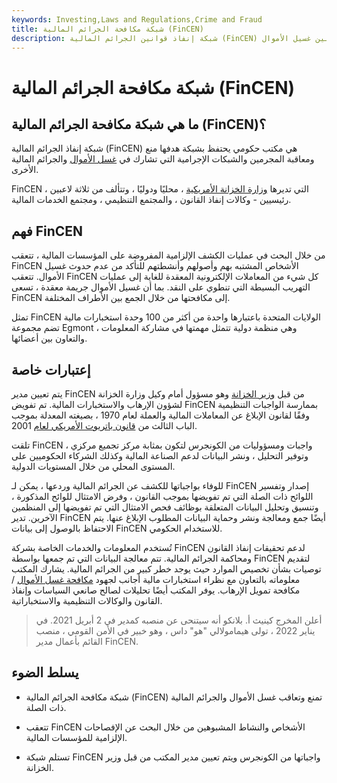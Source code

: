 ```yaml
---
keywords: Investing,Laws and Regulations,Crime and Fraud
title: شبكة مكافحة الجرائم المالية (FinCEN)
description: شبكة إنفاذ قوانين الجرائم المالية (FinCEN) هي وكالة تنظيمية تم إنشاؤها لفرض قواعد وقوانين غسيل الأموال.
---
```


# شبكة مكافحة الجرائم المالية (FinCEN)
## ما هي شبكة مكافحة الجرائم المالية (FinCEN)؟

شبكة إنفاذ الجرائم المالية (FinCEN) هي مكتب حكومي يحتفظ بشبكة هدفها منع ومعاقبة المجرمين والشبكات الإجرامية التي تشارك في [غسل الأموال](/moneylaundering) والجرائم المالية الأخرى.

FinCEN ، التي تديرها [وزارة الخزانة الأمريكية](/ustreasury) ، محليًا ودوليًا ، وتتألف من ثلاثة لاعبين رئيسيين - وكالات إنفاذ القانون ، والمجتمع التنظيمي ، ومجتمع الخدمات المالية.

## فهم FinCEN

من خلال البحث في عمليات الكشف الإلزامية المفروضة على المؤسسات المالية ، تتعقب FinCEN الأشخاص المشتبه بهم وأصولهم وأنشطتهم للتأكد من عدم حدوث غسيل الأموال. تتعقب FinCEN كل شيء من المعاملات الإلكترونية المعقدة للغاية إلى عمليات التهريب البسيطة التي تنطوي على النقد. بما أن غسيل الأموال جريمة معقدة ، تسعى FinCEN إلى مكافحتها من خلال الجمع بين الأطراف المختلفة.

تمثل FinCEN الولايات المتحدة باعتبارها واحدة من أكثر من 100 وحدة استخبارات مالية تضم مجموعة Egmont ، وهي منظمة دولية تتمثل مهمتها في مشاركة المعلومات والتعاون بين أعضائها.

## إعتبارات خاصة

يتم تعيين مدير FinCEN من قبل [وزير الخزانة](/treasury-secretary) وهو مسؤول أمام وكيل وزارة الخزانة لشؤون الإرهاب والاستخبارات المالية. تم تفويض FinCEN بممارسة الواجبات التنظيمية وفقًا لقانون الإبلاغ عن المعاملات المالية والعملة لعام 1970 ، بصيغته المعدلة بموجب الباب الثالث من [قانون باتريوت الأمريكي لعام](/patriotact) 2001.

تلقت FinCEN واجبات ومسؤوليات من الكونجرس لتكون بمثابة مركز تجميع مركزي ، وتوفير التحليل ، ونشر البيانات لدعم الصناعة المالية وكذلك الشركاء الحكوميين على المستوى المحلي من خلال المستويات الدولية.

للوفاء بواجباتها للكشف عن الجرائم المالية وردعها ، يمكن لـ FinCEN إصدار وتفسير اللوائح ذات الصلة التي تم تفويضها بموجب القانون ، وفرض الامتثال للوائح المذكورة ، وتنسيق وتحليل البيانات المتعلقة بوظائف فحص الامتثال التي تم تفويضها إلى المنظمين الآخرين. تدير FinCEN أيضًا جمع ومعالجة ونشر وحماية البيانات المطلوب الإبلاغ عنها. يتم الاحتفاظ بالوصول إلى بيانات FinCEN للاستخدام الحكومي.

تُستخدم المعلومات والخدمات الخاصة بشركة FinCEN لدعم تحقيقات إنفاذ القانون ومحاكمة الجرائم المالية. تتم معالجة البيانات التي تم جمعها بواسطة FinCEN لتقديم توصيات بشأن تخصيص الموارد حيث يوجد خطر كبير من الجرائم المالية. يشارك المكتب معلوماته بالتعاون مع نظراء استخبارات مالية أجانب لجهود [مكافحة غسل الأموال](/aml) / مكافحة تمويل الإرهاب. يوفر المكتب أيضًا تحليلات لصالح صانعي السياسات وإنفاذ القانون والوكالات التنظيمية والاستخباراتية.

> أعلن المخرج كينيث أ. بلانكو أنه سيتنحى عن منصبه كمدير في 2 أبريل 2021. في يناير 2022 ، تولى هيمامولالي "هو" داس ، وهو خبير في الأمن القومي ، منصب القائم بأعمال مدير FinCEN.

>

## يسلط الضوء

- شبكة مكافحة الجرائم المالية (FinCEN) تمنع وتعاقب غسل الأموال والجرائم المالية ذات الصلة.

- تتعقب FinCEN الأشخاص والنشاط المشبوهين من خلال البحث عن الإفصاحات الإلزامية للمؤسسات المالية.

- تستلم شبكة FinCEN واجباتها من الكونجرس ويتم تعيين مدير المكتب من قبل وزير الخزانة.

